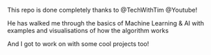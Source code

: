 This repo is done completely thanks to @TechWithTim @Youtube!

He has walked me through the basics of Machine Learning & AI with examples and visualisations of how the algorithm works

And I got to work on with some cool projects too!
